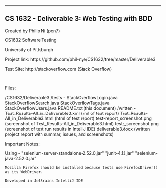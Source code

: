 -------------------------------------------------
CS 1632 - Deliverable 3: Web Testing with BDD
-------------------------------------------------

<p>Created by Philip Ni (pcn7)</p>
<p>CS1632 Software Testing</p>
<p>University of Pittsburgh</p>
<p>Project link: https://github.com/phil-nye/CS1632/tree/master/Deliverable3</p>
<p>Test Site: http://stackoverflow.com (Stack Overflow)</p>
<br>
<p>Files:</p>
    /CS1632/Deliverable3
        /tests -
            StackOverflowLogin.java
            StackOverflowSearch.java
            StackOverflowTags.java
            StackOverflowUsers.java
        README.txt (this document)
        /written -
            Test_Results-All_in_Deliverable3.xml (xml of test report)
            Test_Results-All_in_Deliverable3.html (html of test report)
            test-report_screenshot.png (screenshot of Test_Results-All_in_Deliverable3.html)
            tests_screenshot.png (screenshot of test run results in IntelliJ IDE)
            deliverable3.docx (written project report with summar, issues, and screenshots)

<p>Important Notes:</p>
    Using -
        "selenium-server-standalone-2.52.0.jar"
        "junit-4.12.jar"
        "selenium-java-2.52.0.jar"
        
    Mozilla Firefox should be installed because tests use FirefoxDriver() as its WebDriver.
    
    Developed in JetBrains IntelliJ IDE